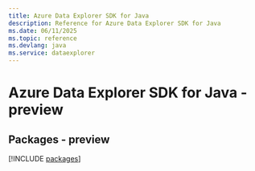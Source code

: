 ```yaml
---
title: Azure Data Explorer SDK for Java
description: Reference for Azure Data Explorer SDK for Java
ms.date: 06/11/2025
ms.topic: reference
ms.devlang: java
ms.service: dataexplorer
---
```

# Azure Data Explorer SDK for Java - preview
## Packages - preview
[!INCLUDE [packages](data-explorer-index.md)]